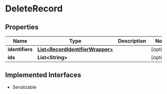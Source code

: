

# DeleteRecord


## Properties

Name | Type | Description | Notes
------------ | ------------- | ------------- | -------------
**identifiers** | [**List&lt;RecordIdentifierWrapper&gt;**](RecordIdentifierWrapper.md) |  |  [optional]
**ids** | **List&lt;String&gt;** |  |  [optional]


## Implemented Interfaces

* Serializable


